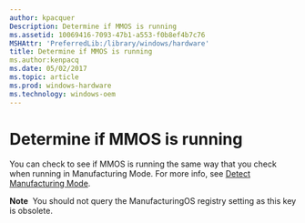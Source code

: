 ```yaml
---
author: kpacquer
Description: Determine if MMOS is running
ms.assetid: 10069416-7093-47b1-a553-f0b8ef4b7c76
MSHAttr: 'PreferredLib:/library/windows/hardware'
title: Determine if MMOS is running
ms.author:kenpacq
ms.date: 05/02/2017
ms.topic: article
ms.prod: windows-hardware
ms.technology: windows-oem
---
```


# Determine if MMOS is running


You can check to see if MMOS is running the same way that you check when running in Manufacturing Mode. For more info, see [Detect Manufacturing Mode](how-to-detect-manufacturing-mode.md).

**Note**  You should not query the ManufacturingOS registry setting as this key is obsolete.

 

 

 





